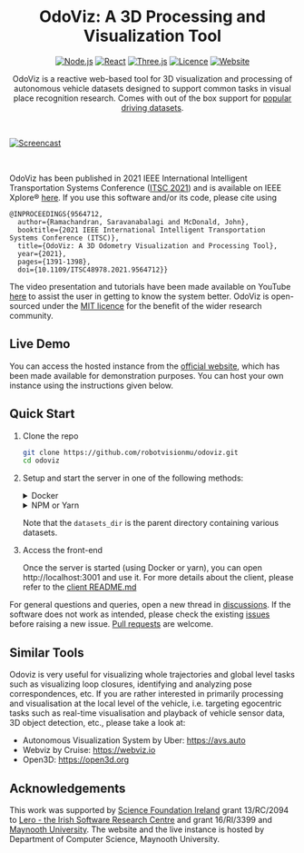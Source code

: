 <h1 align="center">OdoViz: A 3D Processing and Visualization Tool</h1>

<div align="center">

[![Node.js](https://img.shields.io/badge/-Node.js-gray?logo=node.js)](https://nodejs.org/)
[![React](https://img.shields.io/badge/-React-gray?logo=react)](https://reactjs.org/)
[![Three.js](https://img.shields.io/badge/-Three.js-gray?logo=three.js)](https://threejs.org/)
[![Licence](https://img.shields.io/badge/Licence-MIT-292)](LICENSE)
[![Website](https://img.shields.io/badge/Website-odoviz.cs.nuim.ie-blue)](https://odoviz.cs.nuim.ie/)

OdoViz is a reactive web-based tool for 3D visualization and processing of autonomous vehicle datasets designed to support common tasks in visual place recognition research. Comes with out of the box support for [popular driving datasets](client/src/parsers).
</div>

<br />

[![Screencast](https://user-images.githubusercontent.com/8567893/146551114-2f4b3e92-052c-45af-ae87-4407f0981a6b.gif)](https://www.youtube.com/playlist?list=PLKIavzsN4tuGi1SKDSPss0M8v4zswVEn9)

<br />

OdoViz has been published in 2021 IEEE International Intelligent Transportation Systems Conference ([ITSC 2021](https://2021.ieee-itsc.org/)) and is available on IEEE Xplore® [here](https://ieeexplore.ieee.org/document/9564712). If you use this software and/or its code, please cite using

```
@INPROCEEDINGS{9564712,
  author={Ramachandran, Saravanabalagi and McDonald, John},
  booktitle={2021 IEEE International Intelligent Transportation Systems Conference (ITSC)},
  title={OdoViz: A 3D Odometry Visualization and Processing Tool},
  year={2021},
  pages={1391-1398},
  doi={10.1109/ITSC48978.2021.9564712}}
```

The video presentation and tutorials have been made available on YouTube [here](https://www.youtube.com/playlist?list=PLKIavzsN4tuGi1SKDSPss0M8v4zswVEn9) to assist the user in getting to know the system better. OdoViz is open-sourced under the [MIT licence](LICENSE) for the benefit of the wider research community.

## Live Demo

You can access the hosted instance from the [official website](https://odoviz.cs.nuim.ie), which has been made available for demonstration purposes. You can host your own instance using the instructions given below.

## Quick Start

1. Clone the repo

   ```sh
   git clone https://github.com/robotvisionmu/odoviz.git
   cd odoviz
   ```

1. Setup and start the server in one of the following methods:

   <details>
     <summary>Docker</summary>

   ```sh
   # Build container
   docker build -t odoviz:latest .

   # Set ODOVIZ_DATA_DIR and execute container
   export ODOVIZ_PORT=3001 ODOVIZ_DATA_DIR=<datasets_dir>
   docker run --rm -d -v $ODOVIZ_DATA_DIR:/data -p $ODOVIZ_PORT:3001 odoviz:latest
   ```

   </details>

   <details>
     <summary>NPM or Yarn</summary>

   ```sh
   # Install dependencies and build client app
   cd client
   yarn install
   NODE_ENV=production yarn run build

   # Install dependencies for server
   cd ..
   yarn install

   # Set ODOVIZ_DATA_DIR and start server
   export ODOVIZ_PORT=3001 ODOVIZ_DATA_DIR=<datasets_dir>
   yarn start
   ```

   </details>

   Note that the `datasets_dir` is the parent directory containing various datasets.

1. Access the front-end

   Once the server is started (using Docker or yarn), you can open http://localhost:3001 and use it. For more details about the client, please refer to the [client README.md](client/README.md)

For general questions and queries, open a new thread in [discussions](https://github.com/robotvisionmu/odoviz/discussions). If the software does not work as intended, please check the existing [issues](https://github.com/robotvisionmu/odoviz/issues) before raising a new issue. [Pull requests](https://github.com/robotvisionmu/odoviz/pulls) are welcome.

## Similar Tools

Odoviz is very useful for visualizing whole trajectories and global level tasks such as visualizing loop closures, identifying and analyzing pose correspondences, etc. If you are rather interested in primarily processing and visualisation at the local level of the vehicle, i.e. targeting egocentric tasks such as real-time visualisation and playback of vehicle sensor data, 3D object detection, etc., please take a look at:

- Autonomous Visualization System by Uber: https://avs.auto
- Webviz by Cruise: https://webviz.io
- Open3D: https://open3d.org
     
## Acknowledgements

This work was supported by [Science Foundation Ireland](https://www.sfi.ie/) grant 13/RC/2094 to [Lero - the Irish Software Research Centre](https://lero.ie/) and grant 16/RI/3399 and [Maynooth University](https://www.maynoothuniversity.ie/). The website and the live instance is hosted by Department of Computer Science, Maynooth University.
